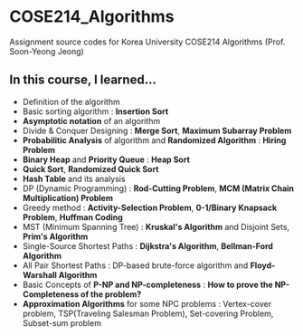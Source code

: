 # COSE214_Algorithms
Assignment source codes for Korea University COSE214 Algorithms (Prof. Soon-Yeong Jeong)

## In this course, I learned...

- Definition of the algorithm
- Basic sorting algorithm : **Insertion Sort**
- **Asymptotic notation** of an algorithm
- Divide & Conquer Designing : **Merge Sort**, **Maximum Subarray Problem**
- **Probabilitic Analysis** of algorithm and **Randomized Algorithm** : **Hiring Problem**
- **Binary Heap** and **Priority Queue** : **Heap Sort**
- **Quick Sort**, **Randomized Quick Sort**
- **Hash Table** and its analysis 
- DP (Dynamic Programming) : **Rod-Cutting Problem**, **MCM (Matrix Chain Multiplication) Problem**
- Greedy method : **Activity-Selection Problem**, **0-1/Binary Knapsack Problem**, **Huffman Coding**
- MST (Minimum Spanning Tree) : **Kruskal's Algorithm** and Disjoint Sets, **Prim's Algorithm**
- Single-Source Shortest Paths :  **Dijkstra's Algorithm**, **Bellman-Ford Algorithm**
- All Pair Shortest Paths : DP-based brute-force algorithm and **Floyd-Warshall Algorithm**
- Basic Concepts of **P-NP and NP-completeness** : **How to prove the NP-Completeness of the problem?**
- **Approximation Algorithms** for some NPC problems : Vertex-cover problem, TSP(Traveling Salesman Problem), Set-covering Problem, Subset-sum problem

